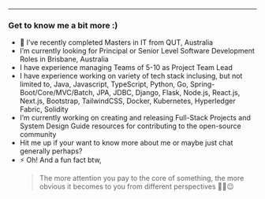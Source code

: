 ****
### Get to know me a bit more :) 

- 🔭 I’ve recently completed Masters in IT from QUT, Australia
- I’m currently looking for Principal or Senior Level Software Development Roles in Brisbane, Australia
- I have experience managing Teams of 5-10 as Project Team Lead 
- I have experience working on variety of tech stack inclusing, but not limited to, Java, Javascript, TypeScript, Python, Go, Spring-Boot/Core/MVC/Batch, JPA, JDBC, Django, Flask, Node.js, React.js, Next.js, Bootstrap, TailwindCSS, Docker, Kubernetes, Hyperledger Fabric, Solidity
- I’m currently working on creating and releasing Full-Stack Projects and System Design Guide resources for contributing to the open-source community
- Hit me up if your want to know more about me or maybe just chat generally perhaps?
- ⚡ Oh! And a fun fact btw,
  <blockquote>
  The more attention you pay to the core of something, the more obvious it becomes to you from different perspectives ✌🏻😉  
  </blockquote>



